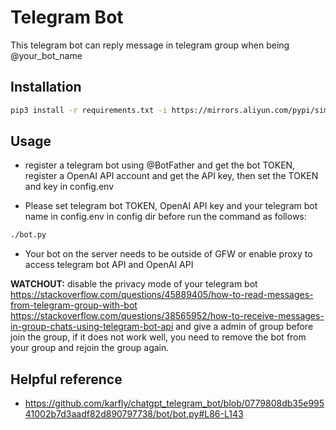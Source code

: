 # Telegram Bot 

This telegram bot can reply message in telegram group when being @your_bot_name

## Installation

```bash
pip3 install -r requirements.txt -i https://mirrors.aliyun.com/pypi/simple/
```

## Usage

- register a telegram bot using @BotFather and get the bot TOKEN, register a OpenAI API account and get the API key, then set the TOKEN and key in config.env

- Please set telegram bot TOKEN, OpenAI API key and your telegram bot name in config.env in config dir before run the command as follows:

```bash
./bot.py
```

- Your bot on the server needs to be outside of GFW or enable proxy to access telegram bot API and OpenAI API

**WATCHOUT:** disable the privacy mode of your telegram bot https://stackoverflow.com/questions/45889405/how-to-read-messages-from-telegram-group-with-bot https://stackoverflow.com/questions/38565952/how-to-receive-messages-in-group-chats-using-telegram-bot-api  and give a admin of group before join the group, if it does not work well, you need to remove the bot from your group
and rejoin the group again.


## Helpful reference

- https://github.com/karfly/chatgpt_telegram_bot/blob/0779808db35e99541002b7d3aadf82d890797738/bot/bot.py#L86-L143
